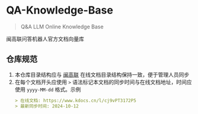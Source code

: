 # QA-Knowledge-Base

> Q&amp;A LLM Online Knowledge Base

闽高联问答机器人官方文档向量库

## 仓库规范

1. 本仓库目录结构应与 [闽高联](https://www.kdocs.cn/team/2396183976) 在线文档目录结构保持一致，便于管理人员同步
2. 在每个文档开头应使用 `>` 语法标记本文档的同步时间与在线文档地址，时间应使用 `yyyy-MM-dd` 格式。示例
    ```markdown
    > 在线文档: https://www.kdocs.cn/l/cj9vPT3172P5
    > 最新同步时间: 2024-10-12
    ```